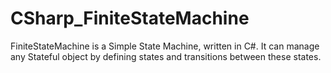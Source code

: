 # CSharp_FiniteStateMachine
FiniteStateMachine  is a Simple State Machine, written in C#. 
It can manage any Stateful object by defining states and transitions between these states.
